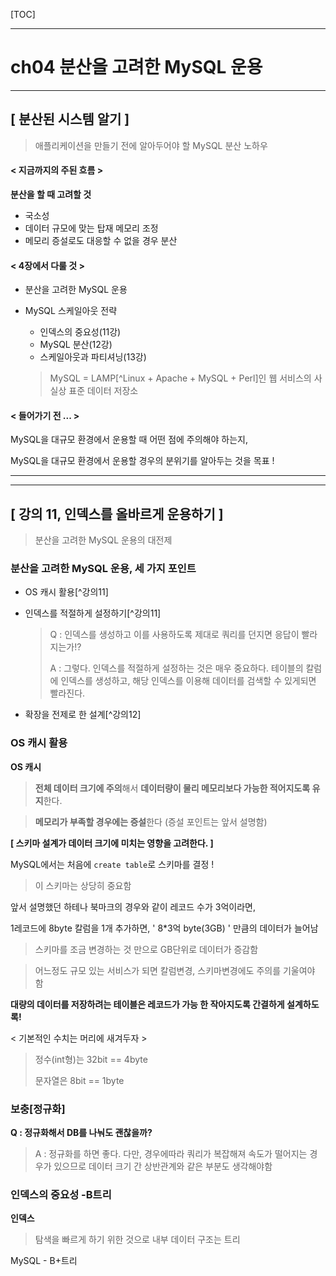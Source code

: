 [TOC]

------

# ch04 분산을 고려한 MySQL 운용 



------

## [ 분산된 시스템 알기 ]

> 애플리케이션을 만들기 전에 알아두어야 할 MySQL 분산 노하우



#### < 지금까지의 주된 흐름 >

**분산을 할 때 고려할 것** 

- 국소성
- 데이터 규모에 맞는 탑재 메모리 조정
- 메모리 증설로도 대응할 수 없을 경우 분산



#### < 4장에서 다룰 것 >

- 분산을 고려한 MySQL 운용

- MySQL 스케일아웃 전략

  - 인덱스의 중요성(11강)
  - MySQL 분산(12강)
  - 스케일아웃과 파티셔닝(13강)

  > MySQL = LAMP[^Linux + Apache + MySQL + Perl]인 웹 서비스의 사실상 표준 데이터 저장소



#### < 들어가기 전 ... >

MySQL을 대규모 환경에서 운용할 때 어떤 점에 주의해야 하는지,

MySQL을 대규모 환경에서 운용할 경우의 분위기를 알아두는 것을 목표 !

------







------

## [ 강의 11, 인덱스를 올바르게 운용하기 ]

> 분산을 고려한 MySQL 운용의 대전제



### 분산을 고려한 MySQL 운용, 세 가지 포인트

- OS 캐시 활용[^강의11]

- 인덱스를 적절하게 설정하기[^강의11]

  > Q : 인덱스를 생성하고 이를 사용하도록 제대로 쿼리를 던지면 응답이 빨라지는가!?
  >
  > A : 그렇다. 인덱스를 적절하게 설정하는 것은 매우 중요하다. 테이블의 칼럼에 인덱스를 생성하고, 해당 인덱스를 이용해 데이터를 검색할 수 있게되면 빨라진다.

- 확장을 전제로 한 설계[^강의12]



### OS 캐시 활용

**OS 캐시**

> **전체 데이터 크기에 주의**해서 **데이터량이 물리 메모리보다 가능한 적어지도록 유지**한다.

> **메모리가 부족할 경우에는 증설**한다 (증설 포인트는 앞서 설명함)



**[ 스키마 설계가 데이터 크기에 미치는 영향을 고려한다. ]**

MySQL에서는 처음에 `create table`로 스키마를 결정 ! 

> 이 스키마는 상당히 중요함

앞서 설명했던 하테나 북마크의 경우와 같이 레코드 수가 3억이라면, 

1레코드에 8byte 칼럼을 1개 추가하면, ' 8*3억 byte(3GB) ' 만큼의 데이터가 늘어남

> 스키마를 조금 변경하는 것 만으로 GB단위로 데이터가 증감함

> 어느정도 규모 있는 서비스가 되면 칼럼변경, 스키마변경에도 주의를 기울여야 함



**대량의 데이터를 저장하려는 테이블은 레코드가 가능 한 작아지도록 간결하게 설계하도록!**

< 기본적인 수치는 머리에 새겨두자 >

> 정수(int형)는 32bit == 4byte
>
> 문자열은	       8bit == 1byte



### 보충[정규화]

**Q : 정규화해서 DB를 나눠도 괜찮을까?**

> A : 정규화를 하면 좋다. 다만, 경우에따라 쿼리가 복잡해져 속도가 떨어지는 경우가 있으므로 데이터 크기 간 상반관계와 같은 부분도 생각해야함



### 인덱스의 중요성 -B트리

**인덱스** 

> 탐색을 빠르게 하기 위한 것으로 내부 데이터 구조는 트리



MySQL - B+트리

























